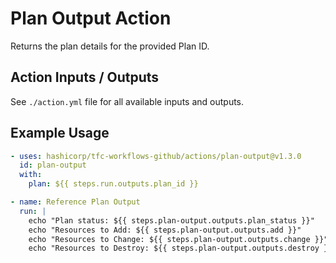 # Plan Output Action

Returns the plan details for the provided Plan ID.

## Action Inputs / Outputs

See `./action.yml` file for all available inputs and outputs.

## Example Usage

```yml
- uses: hashicorp/tfc-workflows-github/actions/plan-output@v1.3.0
  id: plan-output
  with:
    plan: ${{ steps.run.outputs.plan_id }}

- name: Reference Plan Output
  run: |
    echo "Plan status: ${{ steps.plan-output.outputs.plan_status }}"
    echo "Resources to Add: ${{ steps.plan-output.outputs.add }}"
    echo "Resources to Change: ${{ steps.plan-output.outputs.change }}"
    echo "Resources to Destroy: ${{ steps.plan-output.outputs.destroy }}"

```
